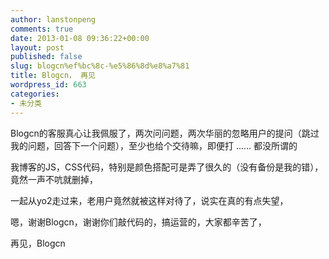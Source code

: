 ```yaml
---
author: lanstonpeng
comments: true
date: 2013-01-08 09:36:22+00:00
layout: post
published: false
slug: blogcn%ef%bc%8c-%e5%86%8d%e8%a7%81
title: Blogcn， 再见
wordpress_id: 663
categories:
- 未分类
---
```


Blogcn的客服真心让我佩服了，两次问问题，两次华丽的忽略用户的提问（跳过我的问题，回答下一个问题），至少也给个交待嘛，即便打 ...... 都没所谓的

我博客的JS，CSS代码，特别是颜色搭配可是弄了很久的（没有备份是我的错），竟然一声不吭就删掉，

一起从yo2走过来，老用户竟然就被这样对待了，说实在真的有点失望，

嗯，谢谢Blogcn，谢谢你们敲代码的，搞运营的，大家都辛苦了，

再见，Blogcn
